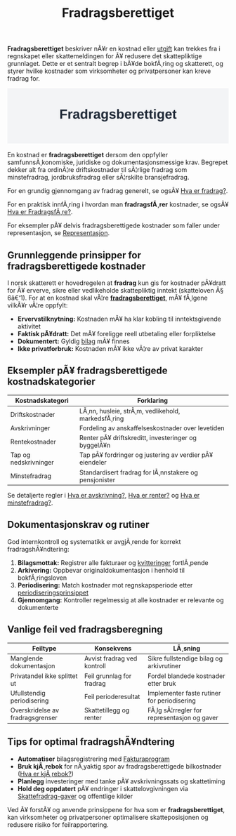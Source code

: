 ﻿---
title: "Fradragsberettiget"
meta_title: "Fradragsberettiget"
meta_description: '**Fradragsberettiget** beskriver nÃ¥r en kostnad eller [utgift](/blogs/regnskap/utgift "Utgift â€“ Komplett Guide til Utgifter i Norsk Regnskap") kan trekkes fr...'
slug: fradragsberettiget
type: blog
layout: pages/single
---

**Fradragsberettiget** beskriver nÃ¥r en kostnad eller [utgift](/blogs/regnskap/utgift "Utgift â€“ Komplett Guide til Utgifter i Norsk Regnskap") kan trekkes fra i regnskapet eller skattemeldingen for Ã¥ redusere det skattepliktige grunnlaget. Dette er et sentralt begrep i bÃ¥de bokfÃ¸ring og skatterett, og styrer hvilke kostnader som virksomheter og privatpersoner kan kreve fradrag for.

![Fradragsberettiget](fradragsberettiget-image.svg)

En kostnad er **fradragsberettiget** dersom den oppfyller samfunnsÃ¸konomiske, juridiske og dokumentasjonsmessige krav. Begrepet dekker alt fra ordinÃ¦re driftskostnader til sÃ¦rlige fradrag som minstefradrag, jordbruksfradrag eller sÃ¦rskilte bransjefradrag.

For en grundig gjennomgang av fradrag generelt, se ogsÃ¥ [Hva er fradrag?](/blogs/regnskap/hva-er-fradrag "Hva er fradrag? En guide til Norske Skatteregler").

For en praktisk innfÃ¸ring i hvordan man **fradragsfÃ¸rer** kostnader, se ogsÃ¥ [Hva er FradragsfÃ¸re?](/blogs/regnskap/hva-er-fradragsfoere "Hva betyr Ã¥ fradragsfÃ¸re i regnskap?").

For eksempler pÃ¥ delvis fradragsberettigede kostnader som faller under representasjon, se [Representasjon](/blogs/regnskap/representasjon "Representasjon â€“ Guide til representasjon og regnskapsmessig behandling i Norge").

## Grunnleggende prinsipper for fradragsberettigede kostnader

I norsk skatterett er hovedregelen at **fradrag** kun gis for kostnader pÃ¥dratt for Ã¥ erverve, sikre eller vedlikeholde skattepliktig inntekt (skatteloven Â§ 6â€‘1). For at en kostnad skal vÃ¦re **[fradragsberettiget](/blogs/regnskap/fradragsberettiget "Hva betyr Fradragsberettiget?")**, mÃ¥ fÃ¸lgene vilkÃ¥r vÃ¦re oppfylt:

* **Ervervstilknytning:** Kostnaden mÃ¥ ha klar kobling til inntektsgivende aktivitet
* **Faktisk pÃ¥dratt:** Det mÃ¥ foreligge reell utbetaling eller forpliktelse
* **Dokumentert:** Gyldig [bilag](/blogs/regnskap/hva-er-bilag "Hva er bilag? Guide til regnskapsbilag og dokumentasjon") mÃ¥ finnes
* **Ikke privatforbruk:** Kostnaden mÃ¥ ikke vÃ¦re av privat karakter

## Eksempler pÃ¥ fradragsberettigede kostnadskategorier

| Kostnadskategori       | Forklaring                                                  |
|------------------------|-------------------------------------------------------------|
| Driftskostnader        | LÃ¸nn, husleie, strÃ¸m, vedlikehold, markedsfÃ¸ring           |
| Avskrivninger          | Fordeling av anskaffelseskostnader over levetiden           |
| Rentekostnader         | Renter pÃ¥ driftskreditt, investeringer og byggelÃ¥n          |
| Tap og nedskrivninger  | Tap pÃ¥ fordringer og justering av verdier pÃ¥ eiendeler      |
| Minstefradrag          | Standardisert fradrag for lÃ¸nnstakere og pensjonister       |

Se detaljerte regler i [Hva er avskrivning?](/blogs/regnskap/hva-er-avskrivning "Hva er avskrivning? Guide til avskrivningsmetoder"), [Hva er renter?](/blogs/regnskap/hva-er-rentekostnader "Hva er rentekostnader? Guide til rentefradrag") og [Hva er minstefradrag?](/blogs/regnskap/hva-er-minstefradrag "Hva er minstefradrag? Komplett guide").

## Dokumentasjonskrav og rutiner

God internkontroll og systematikk er avgjÃ¸rende for korrekt fradragshÃ¥ndtering:

1. **Bilagsmottak:** Registrer alle fakturaer og [kvitteringer](/blogs/regnskap/kvittering "Hva er Kvittering? En Guide til Kvitteringskrav i Norsk Regnskap") fortlÃ¸pende
2. **Arkivering:** Oppbevar originaldokumentasjon i henhold til bokfÃ¸ringsloven
3. **Periodisering:** Match kostnader mot regnskapsperiode etter [periodiseringsprinsippet](/blogs/regnskap/hva-er-avstemming "Hva er avstemming? Guide til periodisering og avstemming")
4. **Gjennomgang:** Kontroller regelmessig at alle kostnader er relevante og dokumenterte

## Vanlige feil ved fradragsberegning

| Feiltype                        | Konsekvens                     | LÃ¸sning                                  |
|---------------------------------|--------------------------------|------------------------------------------|
| Manglende dokumentasjon         | Avvist fradrag ved kontroll    | Sikre fullstendige bilag og arkivrutiner |
| Privatandel ikke splittet ut    | Feil grunnlag for fradrag       | Fordel blandede kostnader etter bruk     |
| Ufullstendig periodisering      | Feil perioderesultat           | Implementer faste rutiner for periodisering |
| Overskridelse av fradragsgrenser| Skattetillegg og renter       | FÃ¸lg sÃ¦rregler for representasjon og gaver |

## Tips for optimal fradragshÃ¥ndtering

- **Automatiser** bilagsregistrering med [Fakturaprogram](/blogs/regnskap/fakturaprogram "Hva er fakturaprogram? Guide til automatisering av faktura")
- **Bruk kjÃ¸rebok** for nÃ¸yaktig spor av fradragsberettigede bilkostnader ([Hva er kjÃ¸rebok?](/blogs/regnskap/hva-er-kjorebok "Hva er kjÃ¸rebok? Guide til kjÃ¸rebok for bedrifter"))
- **Planlegg** investeringer med tanke pÃ¥ avskrivningssats og skattetiming
- **Hold deg oppdatert** pÃ¥ endringer i skattelovgivningen via [Skattefradrag-gaver](/blogs/regnskap/skattefradrag-gaver-veldedige-organisasjoner "Skattefradrag gaver til veldedige organisasjoner") og offentlige kilder

Ved Ã¥ forstÃ¥ og anvende prinsippene for hva som er **fradragsberettiget**, kan virksomheter og privatpersoner optimalisere skatteposisjonen og redusere risiko for feilrapportering.
